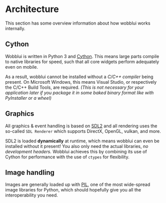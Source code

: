 
Architecture
============

This section has some overview information about how wobblui
works internally.


Cython
------

Wobblui is written in Python 3 and
[Cython](https://github.com/cython/cython).
This means large parts compile to native libraries for speed,
such that all core widgets perform adequately even on mobile.

As a result, wobblui cannot be installed without a *C/C++ compiler*
being present. On Microsoft Windows, this means Visual Studio, or
respectively the C/C++ Build Tools, are required.
*(This is not necessary for your application later if you package
  it in some baked binary format like with PyInstaller or a wheel)*


Graphics
--------

All graphics & event handling is based on
[SDL2](https://libsdl.org/) and all rendering uses the so-called
`SDL Renderer` which supports DirectX, OpenGL, vulkan, and more.

SDL2 is loaded **dynamically** at runtime, which means wobblui can
even be installed without it present! You also only need the actual
libraries, *no development headers.* Wobblui achieves this by combining
its use of Cython for performance with the use of `ctypes` for flexibility.


Image handling
--------------

Images are generally loaded up with
[PIL](https://github.com/python-pillow/Pillow), one of the most
wide-spread image libraries for Python, which should hopefully
give you all the interoperability you need.


